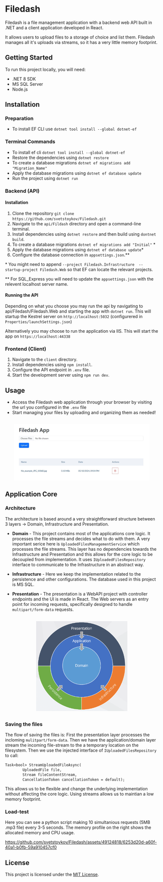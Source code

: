 # Filedash
Filedash is a file management application with a backend web API built in .NET and a client application developed in React.

It allows users to upload files to a storage of choice and list them. Filedash manages all it's uploads via streams, so it has a very little memory footprint.

## Getting Started

To run this project locally, you will need:

-   .NET 8 SDK
-   MS SQL Server
-   Node.js

## Installation

### Preparation

-   To install EF CLI use `dotnet tool install --global dotnet-ef`

### Terminal Commands

-   To install ef cli `dotnet tool install --global dotnet-ef`
-   Restore the dependencies using `dotnet restore`
-   To create a database migrations `dotnet ef migrations add "Migration_Name"`
-   Apply the database migrations using `dotnet ef database update`
-   Run the project using `dotnet run`

### Backend (API)

#### Installation

1. Clone the repository `git clone https://github.com/svetstoykov/Filedash.git`
2. Navigate to the `api/Fildash` directory and open a command-line terminal.
3. Install dependencies using `dotnet restore` and then build using `dontnet build`.
4. To create a database migrations `dotnet ef migrations add "Initial"` \*
5. Apply the database migrations using `dotnet ef database update`\*
6. Configure the database connection in `appsettings.json`.\*\*

\* You might need to append `--project Filedash.Infrastructure  --startup-project Filedash.Web` so that EF can locate the relevant projects.

\*\* For SQL_Express you will need to update the `appsettings.json` with the relevent localhost server name.

#### Running the API

Depending on what you choose you may run the api by navigating to api/Filedash/Filedash.Web and starting the app with `dotnet run`. This will startup the Kestrel server on `http://localhost:5032` (configurered in `Properties/launchSettings.json`)

Alternatively you may choose to run the application via IIS. This will start the app on `https://localhost:44338`

### Frontend (Client)

1. Navigate to the `client` directory.
2. Install dependencies using `npm install`.
3. Configure the API endpoint in `.env` file.
4. Start the development server using `npm run dev`.

## Usage

-   Access the Filedash web application through your browser by visiting the url you configured in the `.env` file
-   Start managing your files by uploading and organizing them as needed!

<p align="center" style="margin:30px">
    <img src="docs/user_interface.jpg" alt="drawing" width="600"/>
</p>

## Application Core

### Architecture

The architecture is based around a very straightforward structure between 3 layers -> Domain, Infrastructure and Presentation.

- **Domain** - This project contains most of the applications core logic. It processes the file streams and decides what to do with them. A very important serice here is `UploadedFilesManagementService` which processes the file streams. This layer has no dependencies towards the Infrastructure and Presentation and this allows for the core logic to be decoupled from implementation. It uses `IUploadedFilesRepository` interface to communicate to the Infrastructure in an abstract way.

- **Infrastructure** - Here we keep the implementation related to the persistence and other configurations. The database used in this project is MS SQL.

- **Presentation** - The presentation is a WebAPI project with controller endpoints and the UI is made in React. The Web servers as an entry point for incoming requests, specifically designed to handle `multipart/form-data` requests.

<p align="center" style="margin:30px">
    <img src="docs/architecture.png" alt="drawing" width="300"/>
</p>

### Saving the files
The flow of saving the files is: First the presentation layer processes the incloming `mulitpart/form-data`. Then we have the application/domain layer stream the incoming file-stream to the a temporary location on the filesystem. Then we use the injected interface of   `IUploadedFilesRepository` to call:

```
Task<bool> StreamUploadedFileAsync(
        UploadedFile file,
        Stream fileContentStream,
        CancellationToken cancellationToken = default);
```

This allows us to be flexible and change the underlying implementation without affecting the core logic. Using streams allows us to maintian a low memory footprint.

### Load-test

Here you can see a python script making 10 simultanious requests (5MB .mp3 file) every 3-5 seconds. The memory profile on the right shows the allocated memory and CPU usage.

https://github.com/svetstoykov/Filedash/assets/49124818/6253d20d-a60f-40a1-b0fb-59a910457cf0


## License

This project is licensed under the [MIT License](LICENSE).

